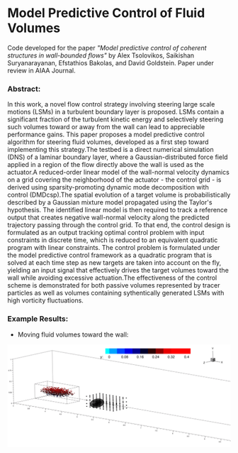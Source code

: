 # Model Predictive Control of Fluid Volumes
Code developed for the paper *"Model predictive control of coherent structures in wall-bounded flows"* by Alex Tsolovikos, Saikishan Suryanarayanan, Efstathios Bakolas, and David Goldstein. Paper under review in AIAA Journal.

### Abstract:

In this work, a novel flow control strategy involving steering large scale motions (LSMs) in a turbulent boundary layer is proposed. LSMs contain a significant fraction of the turbulent kinetic energy and selectively steering such volumes toward or away from the wall can lead to appreciable performance gains. This paper proposes a model predictive control algorithm for steering fluid volumes, developed as a first step toward implementing this strategy.The testbed is a direct numerical simulation (DNS) of a laminar boundary layer, where a Gaussian-distributed force field applied in a region of the flow directly above the wall is used as the actuator.A reduced-order linear model of the wall-normal velocity dynamics on a grid covering the neighborhood of the actuator - the control grid - is derived using sparsity-promoting dynamic mode decomposition with control (DMDcsp).The spatial evolution of a target volume is probabilistically described by a Gaussian mixture model propagated using the Taylor's hypothesis. The identified linear model is then required to track a reference output that creates negative wall-normal velocity along the predicted trajectory passing through the control grid. To that end, the control design is formulated as an output tracking optimal control problem with input constraints in discrete time, which is reduced to an equivalent quadratic program with linear constraints. The control problem is formulated under the model predictive control framework as a quadratic program that is solved at each time step as new targets are taken into account on the fly, yielding an input signal that effectively drives the target volumes toward the wall while avoiding excessive actuation.The effectiveness of the control scheme is demonstrated for both passive volumes represented by tracer particles as well as volumes containing sythentically generated LSMs with high vorticity fluctuations.


### Example Results:

- Moving fluid volumes toward the wall:

![](animations/dns_animation.gif)

